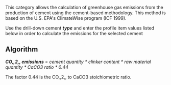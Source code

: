This category allows the calculation of greenhouse gas emissions from
the production of cement using the cement-based methodology. This method
is based on the U.S. EPA's ClimateWise program (ICF 1999).

Use the drill-down cement ***type*** and enter the profile item values
listed below in order to calculate the emissions for the selected cement

## Algorithm

***CO,,2,, emissions*** = *cement quantity \* clinker content \* raw
material quantity \* CaCO3 ratio \* 0.44*

The factor 0.44 is the CO,,2,, to CaCO3 stoichiometric ratio.
